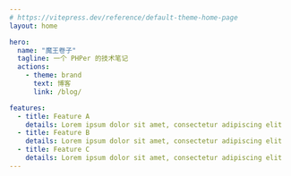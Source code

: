 ```yaml
---
# https://vitepress.dev/reference/default-theme-home-page
layout: home

hero:
  name: "魔王卷子"
  tagline: 一个 PHPer 的技术笔记
  actions:
    - theme: brand
      text: 博客
      link: /blog/

features:
  - title: Feature A
    details: Lorem ipsum dolor sit amet, consectetur adipiscing elit
  - title: Feature B
    details: Lorem ipsum dolor sit amet, consectetur adipiscing elit
  - title: Feature C
    details: Lorem ipsum dolor sit amet, consectetur adipiscing elit
---
```



